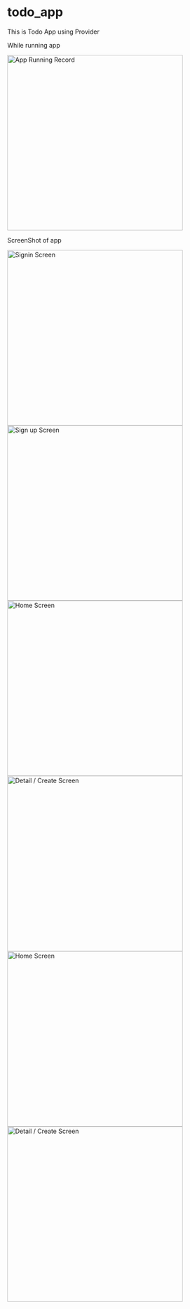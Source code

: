 # todo_app

This is Todo App using Provider

While running app

<img src="screenshots/AppRecord.gif" alt="App Running Record" width="400">

ScreenShot of app

<img src="screenshots/LoginScreen.png" alt="Signin Screen" width="400">
<img src="screenshots/RegisterScreen.png" alt="Sign up Screen" width="400">
<img src="screenshots/HomeScreen.png" alt="Home Screen" width="400">
<img src="screenshots/AddNewTaskScreen.png" alt="Detail / Create Screen" width="400">
<img src="screenshots/HomeScreenVnLanguage.png" alt="Home Screen" width="400">
<img src="screenshots/AddNewTaskScreenVnLanguage.png" alt="Detail / Create Screen" width="400">

